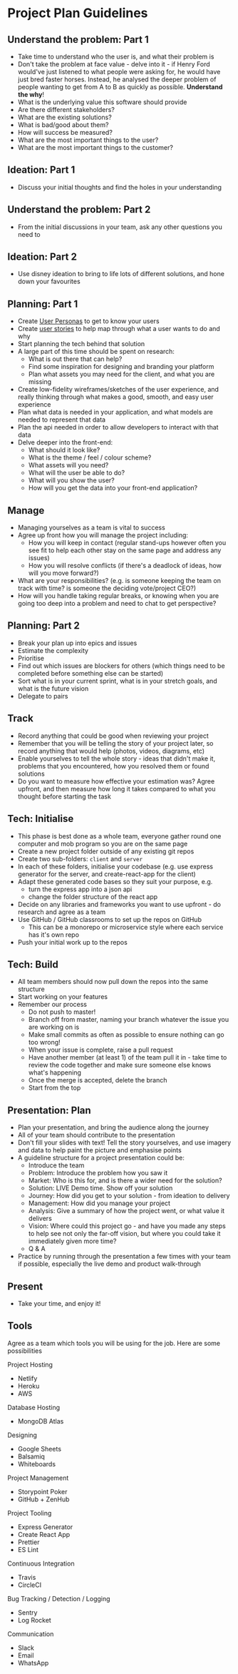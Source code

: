 # Project Plan Guidelines

## Understand the problem: Part 1

- Take time to understand who the user is, and what their problem is
- Don't take the problem at face value - delve into it - if Henry Ford would've just listened to what people were asking for, he would have just bred faster horses. Instead, he analysed the deeper problem of people wanting to get from A to B as quickly as possible. **Understand the why**!
- What is the underlying value this software should provide
- Are there different stakeholders?
- What are the existing solutions?
- What is bad/good about them?
- How will success be measured?
- What are the most important things to the user?
- What are the most important things to the customer?

## Ideation: Part 1

- Discuss your initial thoughts and find the holes in your understanding

## Understand the problem: Part 2

- From the initial discussions in your team, ask any other questions you need to

## Ideation: Part 2

- Use disney ideation to bring to life lots of different solutions, and hone down your favourites

## Planning: Part 1

- Create [User Personas](https://www.hubspot.com/make-my-persona) to get to know your users
- Create [user stories](https://www.atlassian.com/agile/project-management/user-stories) to help map through what a user wants to do and why
- Start planning the tech behind that solution
- A large part of this time should be spent on research:
  - What is out there that can help?
  - Find some inspiration for designing and branding your platform
  - Plan what assets you may need for the client, and what you are missing
- Create low-fidelity wireframes/sketches of the user experience, and really thinking through what makes a good, smooth, and easy user experience
- Plan what data is needed in your application, and what models are needed to represent that data
- Plan the api needed in order to allow developers to interact with that data
- Delve deeper into the front-end:
  - What should it look like?
  - What is the theme / feel / colour scheme?
  - What assets will you need?
  - What will the user be able to do?
  - What will you show the user?
  - How will you get the data into your front-end application?

## Manage

- Managing yourselves as a team is vital to success
- Agree up front how you will manage the project including:
  - How you will keep in contact (regular stand-ups however often you see fit to help each other stay on the same page and address any issues)
  - How you will resolve conflicts (if there's a deadlock of ideas, how will you move forward?)
- What are your responsibilities? (e.g. is someone keeping the team on track with time? is someone the deciding vote/project CEO?)
- How will you handle taking regular breaks, or knowing when you are going too deep into a problem and need to chat to get perspective?

## Planning: Part 2

- Break your plan up into epics and issues
- Estimate the complexity
- Prioritise
- Find out which issues are blockers for others (which things need to be completed before something else can be started)
- Sort what is in your current sprint, what is in your stretch goals, and what is the future vision
- Delegate to pairs

## Track

- Record anything that could be good when reviewing your project
- Remember that you will be telling the story of your project later, so record anything that would help (photos, videos, diagrams, etc)
- Enable yourselves to tell the whole story - ideas that didn't make it, problems that you encountered, how you resolved them or found solutions
- Do you want to measure how effective your estimation was? Agree upfront, and then measure how long it takes compared to what you thought before starting the task

## Tech: Initialise

- This phase is best done as a whole team, everyone gather round one computer and mob program so you are on the same page
- Create a new project folder outside of any existing git repos
- Create two sub-folders: `client` and `server`
- In each of these folders, initialise your codebase (e.g. use express generator for the server, and create-react-app for the client)
- Adapt these generated code bases so they suit your purpose, e.g.
  - turn the express app into a json api
  - change the folder structure of the react app
- Decide on any libraries and frameworks you want to use upfront - do research and agree as a team
- Use GitHub / GitHub classrooms to set up the repos on GitHub
  - This can be a monorepo or microservice style where each service has it's own repo
- Push your initial work up to the repos

## Tech: Build

- All team members should now pull down the repos into the same structure
- Start working on your features
- Remember our process
  - Do not push to master!
  - Branch off from master, naming your branch whatever the issue you are working on is
  - Make small commits as often as possible to ensure nothing can go too wrong!
  - When your issue is complete, raise a pull request
  - Have another member (at least 1) of the team pull it in - take time to review the code together and make sure someone else knows what's happening
  - Once the merge is accepted, delete the branch
  - Start from the top

## Presentation: Plan

- Plan your presentation, and bring the audience along the journey
- All of your team should contribute to the presentation
- Don't fill your slides with text! Tell the story yourselves, and use imagery and data to help paint the picture and emphasise points
- A guideline structure for a project presentation could be:
  - Introduce the team
  - Problem: Introduce the problem how you saw it
  - Market: Who is this for, and is there a wider need for the solution?
  - Solution: LIVE Demo time. Show off your solution
  - Journey: How did you get to your solution - from ideation to delivery
  - Management: How did you manage your project
  - Analysis: Give a summary of how the project went, or what value it delivers
  - Vision: Where could this project go - and have you made any steps to help see not only the far-off vision, but where you could take it immediately given more time?
  - Q & A
- Practice by running through the presentation a few times with your team if possible, especially the live demo and product walk-through

## Present

- Take your time, and enjoy it!

## Tools

Agree as a team which tools you will be using for the job. Here are some possibilities

Project Hosting

- Netlify
- Heroku
- AWS

Database Hosting

- MongoDB Atlas

Designing

- Google Sheets
- Balsamiq
- Whiteboards

Project Management

- Storypoint Poker
- GitHub + ZenHub

Project Tooling

- Express Generator
- Create React App
- Prettier
- ES Lint

Continuous Integration

- Travis
- CircleCI

Bug Tracking / Detection / Logging

- Sentry
- Log Rocket

Communication

- Slack
- Email
- WhatsApp
